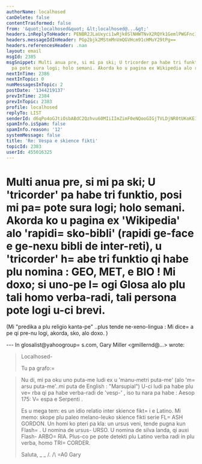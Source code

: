 ```yaml
---
authorName: localhosed
canDelete: false
contentTrasformed: false
from: '&quot;localhosed&quot; &lt;localhosed@...&gt;'
headers.inReplyToHeader: PENBR2JLaUxyci1wRjk0SlNHWTNvX2RQYk1GemlPWGFnc1podzBOUUhycWdGWXd3MUF1QUBtYWlsLmdtYWlsLmNvbT4=
headers.messageIdInHeader: PGp2bjk2MStmMnVmQGVHcm91cHMuY29tPg==
headers.referencesHeader: .nan
layout: email
msgId: 2385
msgSnippet: Multi anua pre, si mi pa ski; U tricorder pa habe tri funktio, posi mi
  pa pote sura logi; holo semani. Akorda ko u pagina ex Wikipedia alo rapidi
nextInTime: 2386
nextInTopic: 0
numMessagesInTopic: 2
postDate: '1344219137'
prevInTime: 2384
prevInTopic: 2383
profile: localhosed
replyTo: LIST
senderId: d6qPo4oGJtiOsbABdC2Qzhvu60MIiIImZimF0eNQooGIGjTVLDjNR0tUKoKE1-0fo0gfR363HgJ8-hwGt90dZwQXGJROOLNyOTs
spamInfo.isSpam: false
spamInfo.reason: '12'
systemMessage: false
title: 'Re: Vespa e skience fikti'
topicId: 2383
userId: 455016325
---
```


Multi anua pre, si mi pa ski; U 'tricorder' pa habe tri funktio, posi mi pa=
 pote sura logi; holo semani.
Akorda ko u pagina ex 'Wikipedia' alo 'rapidi=
 sko-bibli' (rapidi ge-face e ge-nexu bibli de inter-reti), u 'tricorder' h=
abe tri funktio qi habe plu nomina : GEO, MET, e BIO !
Mi doxo; si uno-pe l=
ogi Glosa alo plu tali homo verba-radi, tali persona pote logi u-ci brevi.
=

(Mi "predika a plu religio kanta-pe" ..plus tende ne-xeno-lingua :
Mi dice=
 a pe qi pre-nu logi, akorda, sko, alo doxo. )

--- In glosalist@yahoogroup=
s.com, Gary Miller <gmillernd@...> wrote:
>
> Localhosed-
> 
> Tu pa grafo:=

> 
> Nu di, mi pa oku uno puta-me ludi ex u 'manu-metri puta-me' (alo
> 'm=
arsu puta-me'..mi puta de English : "Marsupial")
> U-ci ludi pa habe plu ve=
rba qi pa habe verba-radi de 'vesp-' , iso tu
> nara pa habe : Aesop 175: V=
espa e Serpenti .
> 
> Es u mega tem: es un idio relatio inter skience fikt=
i e Latino.  Mi
> memo: skope plu paleo melano-leuko skience fikti serie FL=
ASH GORDON.
> Un homi ko pteri pa kla: un ursus veni, tende pugna kun Flash=
. U
> nomina de ursus- URSO. U nomina de silva landa, qi auxi Flash-
> ARBO=
RIA. Plus-co pe pote detekti plu Latino verba radi in plu verba,
> homo TRI=
CORDER.
> 
> Saluta,
> _ _
> /.
> /\ =A0 Gary
> #
>



